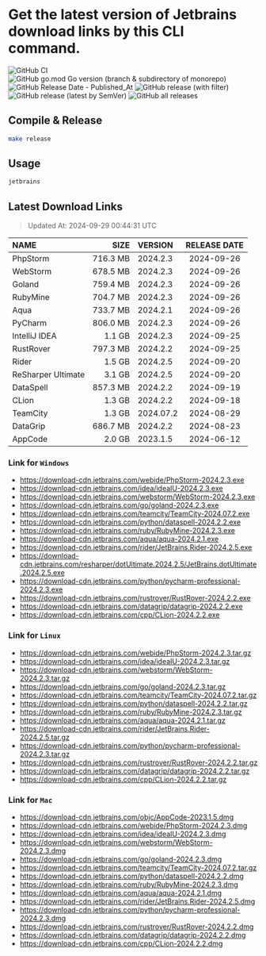 # Get the latest version of Jetbrains download links by this CLI command.

![GitHub CI](https://github.com/designinlife/jetbrains/actions/workflows/ci.yml/badge.svg)
![GitHub go.mod Go version (branch & subdirectory of monorepo)](https://img.shields.io/github/go-mod/go-version/designinlife/jetbrains/master)
![GitHub Release Date - Published_At](https://img.shields.io/github/release-date/designinlife/jetbrains)
![GitHub release (with filter)](https://img.shields.io/github/v/release/designinlife/jetbrains)
![GitHub release (latest by SemVer)](https://img.shields.io/github/downloads/designinlife/jetbrains/v1.1.10/total)
![GitHub all releases](https://img.shields.io/github/downloads/designinlife/jetbrains/total)

## Compile & Release

```bash
make release
```

## Usage

```bash
jetbrains
```

## Latest Download Links

> Updated At: 2024-09-29 00:44:31 UTC

| NAME | SIZE | VERSION | RELEASE DATE |
| :-- | --: | :-- | :--: |
| PhpStorm | 716.3 MB | 2024.2.3 | 2024-09-26 |
| WebStorm | 678.5 MB | 2024.2.3 | 2024-09-26 |
| Goland | 759.4 MB | 2024.2.3 | 2024-09-26 |
| RubyMine | 704.7 MB | 2024.2.3 | 2024-09-26 |
| Aqua | 733.7 MB | 2024.2.1 | 2024-09-26 |
| PyCharm | 806.0 MB | 2024.2.3 | 2024-09-26 |
| IntelliJ IDEA | 1.1 GB | 2024.2.3 | 2024-09-25 |
| RustRover | 797.3 MB | 2024.2.2 | 2024-09-25 |
| Rider | 1.5 GB | 2024.2.5 | 2024-09-20 |
| ReSharper Ultimate | 3.1 GB | 2024.2.5 | 2024-09-20 |
| DataSpell | 857.3 MB | 2024.2.2 | 2024-09-19 |
| CLion | 1.3 GB | 2024.2.2 | 2024-09-18 |
| TeamCity | 1.3 GB | 2024.07.2 | 2024-08-29 |
| DataGrip | 686.7 MB | 2024.2.2 | 2024-08-23 |
| AppCode | 2.0 GB | 2023.1.5 | 2024-06-12 |

### Link for `Windows`

* <https://download-cdn.jetbrains.com/webide/PhpStorm-2024.2.3.exe>
* <https://download-cdn.jetbrains.com/idea/ideaIU-2024.2.3.exe>
* <https://download-cdn.jetbrains.com/webstorm/WebStorm-2024.2.3.exe>
* <https://download-cdn.jetbrains.com/go/goland-2024.2.3.exe>
* <https://download-cdn.jetbrains.com/teamcity/TeamCity-2024.07.2.exe>
* <https://download-cdn.jetbrains.com/python/dataspell-2024.2.2.exe>
* <https://download-cdn.jetbrains.com/ruby/RubyMine-2024.2.3.exe>
* <https://download-cdn.jetbrains.com/aqua/aqua-2024.2.1.exe>
* <https://download-cdn.jetbrains.com/rider/JetBrains.Rider-2024.2.5.exe>
* <https://download-cdn.jetbrains.com/resharper/dotUltimate.2024.2.5/JetBrains.dotUltimate.2024.2.5.exe>
* <https://download-cdn.jetbrains.com/python/pycharm-professional-2024.2.3.exe>
* <https://download-cdn.jetbrains.com/rustrover/RustRover-2024.2.2.exe>
* <https://download-cdn.jetbrains.com/datagrip/datagrip-2024.2.2.exe>
* <https://download-cdn.jetbrains.com/cpp/CLion-2024.2.2.exe>

### Link for `Linux`

* <https://download-cdn.jetbrains.com/webide/PhpStorm-2024.2.3.tar.gz>
* <https://download-cdn.jetbrains.com/idea/ideaIU-2024.2.3.tar.gz>
* <https://download-cdn.jetbrains.com/webstorm/WebStorm-2024.2.3.tar.gz>
* <https://download-cdn.jetbrains.com/go/goland-2024.2.3.tar.gz>
* <https://download-cdn.jetbrains.com/teamcity/TeamCity-2024.07.2.tar.gz>
* <https://download-cdn.jetbrains.com/python/dataspell-2024.2.2.tar.gz>
* <https://download-cdn.jetbrains.com/ruby/RubyMine-2024.2.3.tar.gz>
* <https://download-cdn.jetbrains.com/aqua/aqua-2024.2.1.tar.gz>
* <https://download-cdn.jetbrains.com/rider/JetBrains.Rider-2024.2.5.tar.gz>
* <https://download-cdn.jetbrains.com/python/pycharm-professional-2024.2.3.tar.gz>
* <https://download-cdn.jetbrains.com/rustrover/RustRover-2024.2.2.tar.gz>
* <https://download-cdn.jetbrains.com/datagrip/datagrip-2024.2.2.tar.gz>
* <https://download-cdn.jetbrains.com/cpp/CLion-2024.2.2.tar.gz>

### Link for `Mac`

* <https://download-cdn.jetbrains.com/objc/AppCode-2023.1.5.dmg>
* <https://download-cdn.jetbrains.com/webide/PhpStorm-2024.2.3.dmg>
* <https://download-cdn.jetbrains.com/idea/ideaIU-2024.2.3.dmg>
* <https://download-cdn.jetbrains.com/webstorm/WebStorm-2024.2.3.dmg>
* <https://download-cdn.jetbrains.com/go/goland-2024.2.3.dmg>
* <https://download-cdn.jetbrains.com/teamcity/TeamCity-2024.07.2.tar.gz>
* <https://download-cdn.jetbrains.com/python/dataspell-2024.2.2.dmg>
* <https://download-cdn.jetbrains.com/ruby/RubyMine-2024.2.3.dmg>
* <https://download-cdn.jetbrains.com/aqua/aqua-2024.2.1.dmg>
* <https://download-cdn.jetbrains.com/rider/JetBrains.Rider-2024.2.5.dmg>
* <https://download-cdn.jetbrains.com/python/pycharm-professional-2024.2.3.dmg>
* <https://download-cdn.jetbrains.com/rustrover/RustRover-2024.2.2.dmg>
* <https://download-cdn.jetbrains.com/datagrip/datagrip-2024.2.2.dmg>
* <https://download-cdn.jetbrains.com/cpp/CLion-2024.2.2.dmg>
